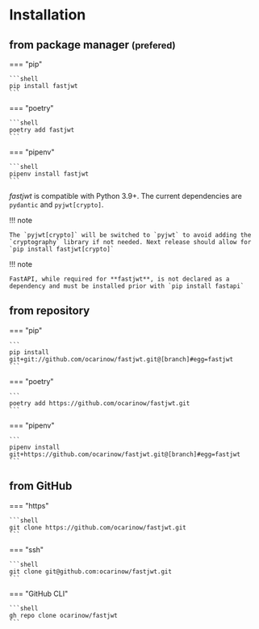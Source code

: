 # Installation

## from package manager <small>(prefered)</small>

=== "pip"

    ```shell
    pip install fastjwt
    ```
=== "poetry"

    ```shell
    poetry add fastjwt
    ```
=== "pipenv"

    ```shell
    pipenv install fastjwt
    ```

_fastjwt_ is compatible with Python 3.9+. The current dependencies are `pydantic` and `pyjwt[crypto]`.

!!! note

    The `pyjwt[crypto]` will be switched to `pyjwt` to avoid adding the `cryptography` library if not needed. Next release should allow for `pip install fastjwt[crypto]`

!!! note

    FastAPI, while required for **fastjwt**, is not declared as a dependency and must be installed prior with `pip install fastapi`

## from repository

=== "pip"

    ```
    pip install git+git://github.com/ocarinow/fastjwt.git@[branch]#egg=fastjwt
    ```
=== "poetry"

    ```
    poetry add https://github.com/ocarinow/fastjwt.git
    ```
=== "pipenv"

    ```
    pipenv install git+https://github.com/ocarinow/fastjwt.git@[branch]#egg=fastjwt
    ```

## from GitHub

=== "https"

    ```shell
    git clone https://github.com/ocarinow/fastjwt.git
    ```
=== "ssh"

    ```shell
    git clone git@github.com:ocarinow/fastjwt.git
    ```
=== "GitHub CLI"

    ```shell
    gh repo clone ocarinow/fastjwt
    ```
